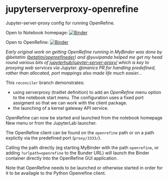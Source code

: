 # jupyterserverproxy-openrefine
Jupyter-server-proxy config for running OpenRefine.


Open to Notebook homepage: [![Binder](https://mybinder.org/badge_logo.svg)](https://mybinder.org/v2/gh/psychemedia/jupyterserverproxy-openrefine/reconciler)

Open to OpenRefine: [![Binder](https://mybinder.org/badge_logo.svg)](https://mybinder.org/v2/gh/psychemedia/jupyterserverproxy-openrefine/reconciler?urlpath=openrefine)

*Early original work on getting OpenRefine running in MyBinder was done by @betatim ([betatim/openrefineder](https://github.com/betatim/openrefineder)) and @yuvipanda helped me get my head round various bits of [jupyterhub/jupyter-server-proxy/](https://github.com/jupyterhub/jupyter-server-proxy/) which is key to proxying web services via Jupyter. @manics PR for handling predefined, rather than allocated, port mappings also made life much easier...*

This `reconciler` branch demonstrates:

- using serverproxy (traitlet definition) to add an *OpenRefine* menu option to the notebook start menu. The configuration uses a fixed port assigment so that we can work with the client package.
- the launching of a kernel gateway API service.

OpenRefine can now be started and launched from the notebook homepage New menu or from the JupyterLab launcher.

The OpenRefine client can be found on the `openrefine` path or on a path explictly via the predefined port (`proxy/3333/`).

Calling the path directly (eg starting MyBinder with the path `openrefine`, or adding `?urlpath=openrefine` to the Bunder URL) will launch the Binder container directly into the OpenRefine GUI application.

Note that OpenRefine needs to be launched or otherwise started in order for it to be availagle to the Python Openrefine client.
